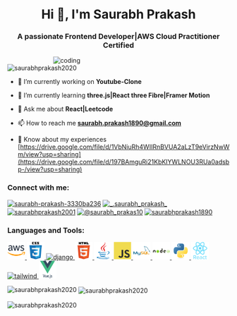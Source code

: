 <h1 align="center">Hi 👋, I'm Saurabh Prakash</h1>
<h3 align="center">A passionate Frontend Developer|AWS Cloud Practitioner Certified</h3>
<img align="right" alt="coding" width="400" src="https://media2.giphy.com/media/qgQUggAC3Pfv687qPC/giphy.gif">

<p align="left"> <img src="https://komarev.com/ghpvc/?username=saurabhprakash2020&label=Profile%20views&color=0e75b6&style=flat" alt="saurabhprakash2020" /> </p>

- 🔭 I’m currently working on **Youtube-Clone**

- 🌱 I’m currently learning **three.js|React three Fibre|Framer Motion**

- 💬 Ask me about **React|Leetcode**

- 📫 How to reach me **saurabh.prakash1890@gmail.com**

- 📄 Know about my experiences [https://drive.google.com/file/d/1VbNiuRh4WIIRnBVUA2aLzT9eVirzNwWm/view?usp=sharing](https://drive.google.com/file/d/197BAmguRi21KbKIYWLNOU3RUa0adsbp-/view?usp=sharing)

<h3 align="left">Connect with me:</h3>
<p align="left">
<a href="https://linkedin.com/in/saurabh-prakash-3330ba236" target="blank"><img align="center" src="https://raw.githubusercontent.com/rahuldkjain/github-profile-readme-generator/master/src/images/icons/Social/linked-in-alt.svg" alt="saurabh-prakash-3330ba236" height="30" width="40" /></a>
<a href="https://instagram.com/_.saurabh_prakash_" target="blank"><img align="center" src="https://raw.githubusercontent.com/rahuldkjain/github-profile-readme-generator/master/src/images/icons/Social/instagram.svg" alt="_.saurabh_prakash_" height="30" width="40" /></a>
<a href="https://www.leetcode.com/saurabhprakash2001" target="blank"><img align="center" src="https://raw.githubusercontent.com/rahuldkjain/github-profile-readme-generator/master/src/images/icons/Social/leet-code.svg" alt="saurabhprakash2001" height="30" width="40" /></a>
<a href="https://www.hackerearth.com/@saurabh_prakas10" target="blank"><img align="center" src="https://raw.githubusercontent.com/rahuldkjain/github-profile-readme-generator/master/src/images/icons/Social/hackerearth.svg" alt="@saurabh_prakas10" height="30" width="40" /></a>
<a href="https://auth.geeksforgeeks.org/user/saurabhprakash1890" target="blank"><img align="center" src="https://raw.githubusercontent.com/rahuldkjain/github-profile-readme-generator/master/src/images/icons/Social/geeks-for-geeks.svg" alt="saurabhprakash1890" height="30" width="40" /></a>
</p>

<h3 align="left">Languages and Tools:</h3>
<p align="left"> <a href="https://aws.amazon.com" target="_blank" rel="noreferrer"> <img src="https://raw.githubusercontent.com/devicons/devicon/master/icons/amazonwebservices/amazonwebservices-original-wordmark.svg" alt="aws" width="40" height="40"/> </a> <a href="https://www.w3schools.com/css/" target="_blank" rel="noreferrer"> <img src="https://raw.githubusercontent.com/devicons/devicon/master/icons/css3/css3-original-wordmark.svg" alt="css3" width="40" height="40"/> </a> <a href="https://www.djangoproject.com/" target="_blank" rel="noreferrer"> <img src="https://cdn.worldvectorlogo.com/logos/django.svg" alt="django" width="40" height="40"/> </a> <a href="https://www.w3.org/html/" target="_blank" rel="noreferrer"> <img src="https://raw.githubusercontent.com/devicons/devicon/master/icons/html5/html5-original-wordmark.svg" alt="html5" width="40" height="40"/> </a> <a href="https://www.java.com" target="_blank" rel="noreferrer"> <img src="https://raw.githubusercontent.com/devicons/devicon/master/icons/java/java-original.svg" alt="java" width="40" height="40"/> </a> <a href="https://developer.mozilla.org/en-US/docs/Web/JavaScript" target="_blank" rel="noreferrer"> <img src="https://raw.githubusercontent.com/devicons/devicon/master/icons/javascript/javascript-original.svg" alt="javascript" width="40" height="40"/> </a> <a href="https://www.mysql.com/" target="_blank" rel="noreferrer"> <img src="https://raw.githubusercontent.com/devicons/devicon/master/icons/mysql/mysql-original-wordmark.svg" alt="mysql" width="40" height="40"/> </a> <a href="https://nodejs.org" target="_blank" rel="noreferrer"> <img src="https://raw.githubusercontent.com/devicons/devicon/master/icons/nodejs/nodejs-original-wordmark.svg" alt="nodejs" width="40" height="40"/> </a> <a href="https://www.python.org" target="_blank" rel="noreferrer"> <img src="https://raw.githubusercontent.com/devicons/devicon/master/icons/python/python-original.svg" alt="python" width="40" height="40"/> </a> <a href="https://reactjs.org/" target="_blank" rel="noreferrer"> <img src="https://raw.githubusercontent.com/devicons/devicon/master/icons/react/react-original-wordmark.svg" alt="react" width="40" height="40"/> </a> <a href="https://tailwindcss.com/" target="_blank" rel="noreferrer"> <img src="https://www.vectorlogo.zone/logos/tailwindcss/tailwindcss-icon.svg" alt="tailwind" width="40" height="40"/> </a> <a href="https://vuejs.org/" target="_blank" rel="noreferrer"> <img src="https://raw.githubusercontent.com/devicons/devicon/master/icons/vuejs/vuejs-original-wordmark.svg" alt="vuejs" width="40" height="40"/> </a> </p>

<p><img align="left" src="https://github-readme-stats.vercel.app/api/top-langs?username=saurabhprakash2020&show_icons=true&locale=en&layout=compact" alt="saurabhprakash2020" /></p>

<p>&nbsp;<img align="center" src="https://github-readme-stats.vercel.app/api?username=saurabhprakash2020&show_icons=true&locale=en" alt="saurabhprakash2020" /></p>

<p><img align="center" src="https://github-readme-streak-stats.herokuapp.com/?user=saurabhprakash2020&" alt="saurabhprakash2020" /></p>

